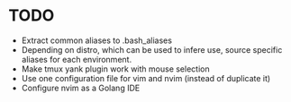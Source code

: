 # TODO

- Extract common aliases to .bash_aliases
- Depending on distro, which can be used to infere use, source specific
  aliases for each environment.
- Make tmux yank plugin work with mouse selection
- Use one configuration file for vim and nvim (instead of duplicate it)
- Configure nvim as a Golang IDE
